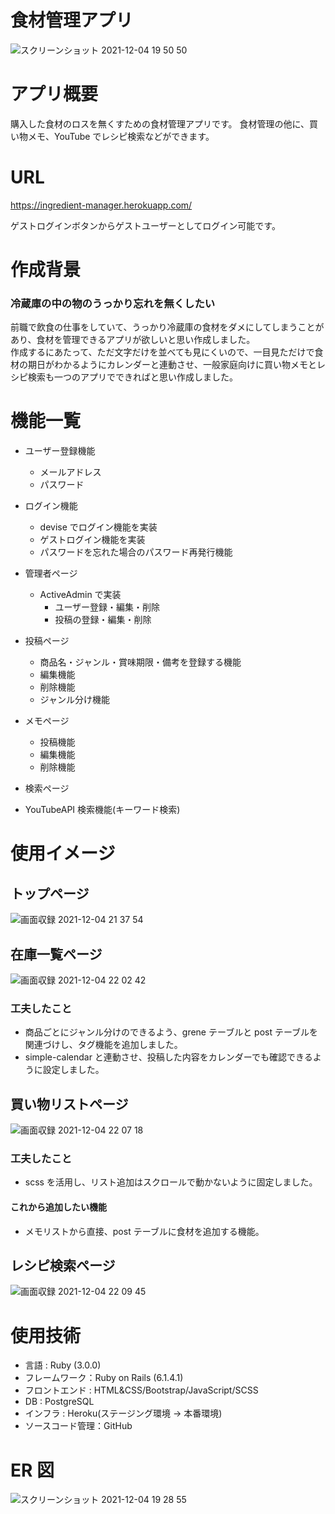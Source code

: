 # 食材管理アプリ

![スクリーンショット 2021-12-04 19 50 50](https://user-images.githubusercontent.com/78095577/144706808-8b93d4ca-ca08-4387-a449-e613fd2057a4.png)

# アプリ概要

購入した食材のロスを無くすための食材管理アプリです。
食材管理の他に、買い物メモ、YouTube でレシピ検索などができます。

# URL

https://ingredient-manager.herokuapp.com/

ゲストログインボタンからゲストユーザーとしてログイン可能です。

# 作成背景

### 冷蔵庫の中の物のうっかり忘れを無くしたい

前職で飲食の仕事をしていて、うっかり冷蔵庫の食材をダメにしてしまうことがあり、食材を管理できるアプリが欲しいと思い作成しました。  
作成するにあたって、ただ文字だけを並べても見にくいので、一目見ただけで食材の期日がわかるようにカレンダーと連動させ、一般家庭向けに買い物メモとレシピ検索も一つのアプリでできればと思い作成しました。

# 機能一覧

- ユーザー登録機能

  - メールアドレス
  - パスワード

- ログイン機能

  - devise でログイン機能を実装
  - ゲストログイン機能を実装
  - パスワードを忘れた場合のパスワード再発行機能

- 管理者ページ

  - ActiveAdmin で実装
    - ユーザー登録・編集・削除
    - 投稿の登録・編集・削除

- 投稿ページ

  - 商品名・ジャンル・賞味期限・備考を登録する機能
  - 編集機能
  - 削除機能
  - ジャンル分け機能

- メモページ

  - 投稿機能
  - 編集機能
  - 削除機能

- 検索ページ
- YouTubeAPI 検索機能(キーワード検索)

# 使用イメージ

## トップページ

![画面収録 2021-12-04 21 37 54](https://user-images.githubusercontent.com/78095577/144709810-ec3a72bf-8716-4347-a526-efd40ebef98b.gif)

## 在庫一覧ページ

![画面収録 2021-12-04 22 02 42](https://user-images.githubusercontent.com/78095577/144710765-61a71783-dc81-4e11-984d-d5bd3ca341c7.gif)

### 工夫したこと

- 商品ごとにジャンル分けのできるよう、grene テーブルと post テーブルを関連づけし、タグ機能を追加しました。
- simple-calendar と連動させ、投稿した内容をカレンダーでも確認できるように設定しました。

## 買い物リストページ

![画面収録 2021-12-04 22 07 18](https://user-images.githubusercontent.com/78095577/144710814-086ca5fc-d566-43e7-b94b-37a7320f165a.gif)

### 工夫したこと

- scss を活用し、リスト追加はスクロールで動かないように固定しました。

#### これから追加したい機能

- メモリストから直接、post テーブルに食材を追加する機能。

## レシピ検索ページ

![画面収録 2021-12-04 22 09 45](https://user-images.githubusercontent.com/78095577/144710890-7988146e-c9ee-4a34-8eda-1c41cfd5572c.gif)

# 使用技術

- 言語 : Ruby (3.0.0)
- フレームワーク：Ruby on Rails (6.1.4.1)
- フロントエンド : HTML&CSS/Bootstrap/JavaScript/SCSS
- DB : PostgreSQL
- インフラ : Heroku(ステージング環境 → 本番環境)
- ソースコード管理：GitHub

# ER 図

![スクリーンショット 2021-12-04 19 28 55](https://user-images.githubusercontent.com/78095577/144706410-0b400f5a-8431-4a3f-ba17-7eb292948b9a.png)
